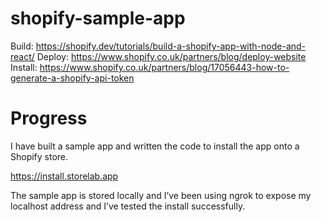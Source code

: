 # shopify-sample-app

Build: https://shopify.dev/tutorials/build-a-shopify-app-with-node-and-react/ 
Deploy: https://www.shopify.co.uk/partners/blog/deploy-website 
Install: https://www.shopify.co.uk/partners/blog/17056443-how-to-generate-a-shopify-api-token 

# Progress

I have built a sample app and written the code to install the app onto a Shopify store. 

https://install.storelab.app 

The sample app is stored locally and I’ve been using ngrok to expose my localhost address and I’ve tested the install successfully. 
